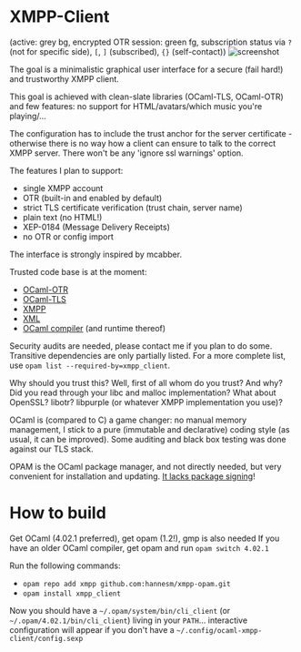 XMPP-Client
===========

(active: grey bg, encrypted OTR session: green fg, subscription status via `?` (not for specific side), `[`, `]` (subscribed), `{}` (self-contact))
![screenshot](http://berlin.ccc.de/~hannes/cli8b.png)

The goal is a minimalistic graphical user interface for a secure (fail hard!) and trustworthy XMPP client.

This goal is achieved with clean-slate libraries (OCaml-TLS, OCaml-OTR) and few features: no support for HTML/avatars/which music you're playing/...

The configuration has to include the trust anchor for the server certificate - otherwise there is no way how a client can ensure to talk to the correct XMPP server. There won't be any 'ignore ssl warnings' option.

The features I plan to support:
- single XMPP account
- OTR (built-in and enabled by default)
- strict TLS certificate verification (trust chain, server name)
- plain text (no HTML!)
- XEP-0184 (Message Delivery Receipts)
- no OTR or config import

The interface is strongly inspired by mcabber.

Trusted code base is at the moment:
- [OCaml-OTR](https://github.com/hannesm/ocaml-otr)
- [OCaml-TLS](https://github.com/mirleft/ocaml-tls)
- [XMPP](https://github.com/hannesm/xmpp)
- [XML](https://github.com/ermine/xml)
- [OCaml compiler](http://ocaml.org/) (and runtime thereof)

Security audits are needed, please contact me if you plan to do some. Transitive dependencies are only partially listed. For a more complete list, use ``opam list --required-by=xmpp_client``.

Why should you trust this? Well, first of all whom do you trust? And why? Did you read through your libc and malloc implementation? What about OpenSSL? libotr? libpurple (or whatever XMPP implementation you use)?

OCaml is (compared to C) a game changer: no manual memory management, I stick to a pure (immutable and declarative) coding style (as usual, it can be improved). Some auditing and black box testing was done against our TLS stack.

OPAM is the OCaml package manager, and not directly needed, but very convenient for installation and updating. [It lacks package signing](https://github.com/ocaml/opam/issues/423)!

How to build
============

Get OCaml (4.02.1 preferred), get opam (1.2!), gmp is also needed
If you have an older OCaml compiler, get opam and run `opam switch 4.02.1`

Run the following commands:
- `opam repo add xmpp github.com:hannesm/xmpp-opam.git`
- `opam install xmpp_client`

Now you should have a `~/.opam/system/bin/cli_client` (or `~/.opam/4.02.1/bin/cli_client`) living in your `PATH`... interactive configuration will appear if you don't have a `~/.config/ocaml-xmpp-client/config.sexp`
